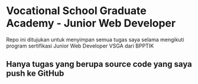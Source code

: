 # Vocational School Graduate Academy - Junior Web Developer

Repo ini ditujukan untuk menyimpan semua tugas saya selama mengikuti program sertifikasi Junior Web Developer VSGA dari BPPTIK

## Hanya tugas yang berupa source code yang saya push ke GitHub
